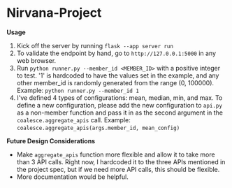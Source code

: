 # Nirvana-Project

**Usage**
1. Kick off the server by running `flask --app server run`
2. To validate the endpoint by hand, go to `http://127.0.0.1:5000` in any web browser. 
3. Run `python runner.py --member_id <MEMBER_ID>` with a positive integer to test. '1' is hardcoded to have the values set in the example, and any other member_id is randomly generated from the range (0, 100000). Example: `python runner.py --member_id 1`
4. I've defined 4 types of configurations: mean, median, min, and max. To define a new configuration, please add the new configuration to `api.py` as a non-member function and pass it in as the second argument in the `coalesce.aggregate_apis` call. Example: `coalesce.aggregate_apis(args.member_id, mean_config)`

**Future Design Considerations**
* Make `aggregate_apis` function more flexible and allow it to take more than 3 API calls. Right now, I hardcoded it to the three APIs mentioned in the project spec, but if we need more API calls, this should be flexible.
* More documentation would be helpful.